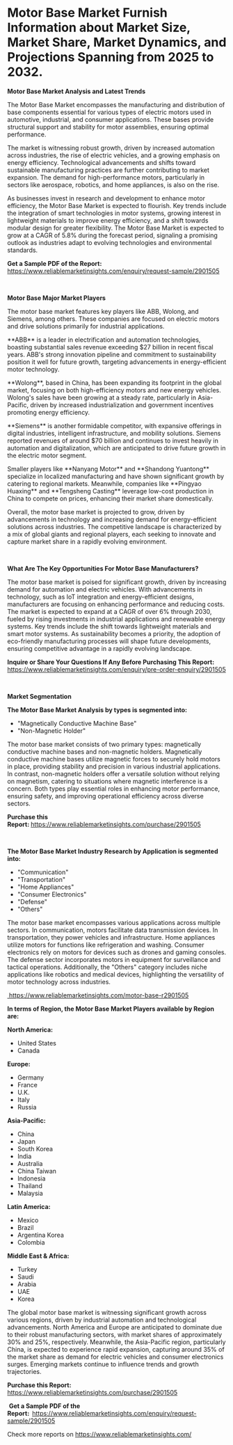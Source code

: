 <p><h1>Motor Base Market Furnish Information about Market Size, Market Share, Market Dynamics, and Projections Spanning from 2025 to 2032.</h1></p><p><strong>Motor Base Market Analysis and Latest Trends</strong></p>
<p><p>The Motor Base Market encompasses the manufacturing and distribution of base components essential for various types of electric motors used in automotive, industrial, and consumer applications. These bases provide structural support and stability for motor assemblies, ensuring optimal performance.</p><p>The market is witnessing robust growth, driven by increased automation across industries, the rise of electric vehicles, and a growing emphasis on energy efficiency. Technological advancements and shifts toward sustainable manufacturing practices are further contributing to market expansion. The demand for high-performance motors, particularly in sectors like aerospace, robotics, and home appliances, is also on the rise.</p><p>As businesses invest in research and development to enhance motor efficiency, the Motor Base Market is expected to flourish. Key trends include the integration of smart technologies in motor systems, growing interest in lightweight materials to improve energy efficiency, and a shift towards modular design for greater flexibility. The Motor Base Market is expected to grow at a CAGR of 5.8% during the forecast period, signaling a promising outlook as industries adapt to evolving technologies and environmental standards.</p></p>
<p><strong>Get a Sample PDF of the Report:&nbsp;</strong> <a href="https://www.reliablemarketinsights.com/enquiry/request-sample/2901505?utm_campaign=2280&utm_medium=2&utm_source=Github&utm_content=ia&utm_term=16032025&utm_id=motor-base">https://www.reliablemarketinsights.com/enquiry/request-sample/2901505</a></p>
<p>&nbsp;</p>
<p><strong>Motor Base Major Market Players</strong></p>
<p><p>The motor base market features key players like ABB, Wolong, and Siemens, among others. These companies are focused on electric motors and drive solutions primarily for industrial applications.</p><p>**ABB** is a leader in electrification and automation technologies, boasting substantial sales revenue exceeding $27 billion in recent fiscal years. ABB's strong innovation pipeline and commitment to sustainability position it well for future growth, targeting advancements in energy-efficient motor technology.</p><p>**Wolong**, based in China, has been expanding its footprint in the global market, focusing on both high-efficiency motors and new energy vehicles. Wolong's sales have been growing at a steady rate, particularly in Asia-Pacific, driven by increased industrialization and government incentives promoting energy efficiency.</p><p>**Siemens** is another formidable competitor, with expansive offerings in digital industries, intelligent infrastructure, and mobility solutions. Siemens reported revenues of around $70 billion and continues to invest heavily in automation and digitalization, which are anticipated to drive future growth in the electric motor segment.</p><p>Smaller players like **Nanyang Motor** and **Shandong Yuantong** specialize in localized manufacturing and have shown significant growth by catering to regional markets. Meanwhile, companies like **Pingyao Huaxing** and **Tengsheng Casting** leverage low-cost production in China to compete on prices, enhancing their market share domestically.</p><p>Overall, the motor base market is projected to grow, driven by advancements in technology and increasing demand for energy-efficient solutions across industries. The competitive landscape is characterized by a mix of global giants and regional players, each seeking to innovate and capture market share in a rapidly evolving environment.</p></p>
<p>&nbsp;</p>
<p><strong>What Are The Key Opportunities For Motor Base Manufacturers?</strong></p>
<p><p>The motor base market is poised for significant growth, driven by increasing demand for automation and electric vehicles. With advancements in technology, such as IoT integration and energy-efficient designs, manufacturers are focusing on enhancing performance and reducing costs. The market is expected to expand at a CAGR of over 6% through 2030, fueled by rising investments in industrial applications and renewable energy systems. Key trends include the shift towards lightweight materials and smart motor systems. As sustainability becomes a priority, the adoption of eco-friendly manufacturing processes will shape future developments, ensuring competitive advantage in a rapidly evolving landscape.</p></p>
<p><strong>Inquire or Share Your Questions If Any Before Purchasing This Report:</strong> <a href="https://www.reliablemarketinsights.com/enquiry/pre-order-enquiry/2901505?utm_campaign=2280&utm_medium=2&utm_source=Github&utm_content=ia&utm_term=16032025&utm_id=motor-base">https://www.reliablemarketinsights.com/enquiry/pre-order-enquiry/2901505</a></p>
<p>&nbsp;</p>
<p><strong>Market Segmentation</strong></p>
<p><strong>The Motor Base Market Analysis by types is segmented into:</strong></p>
<p><ul><li>"Magnetically Conductive Machine Base"</li><li>"Non-Magnetic Holder"</li></ul></p>
<p><p>The motor base market consists of two primary types: magnetically conductive machine bases and non-magnetic holders. Magnetically conductive machine bases utilize magnetic forces to securely hold motors in place, providing stability and precision in various industrial applications. In contrast, non-magnetic holders offer a versatile solution without relying on magnetism, catering to situations where magnetic interference is a concern. Both types play essential roles in enhancing motor performance, ensuring safety, and improving operational efficiency across diverse sectors.</p></p>
<p><strong>Purchase this Report:&nbsp;</strong><a href="https://www.reliablemarketinsights.com/purchase/2901505?utm_campaign=2280&utm_medium=2&utm_source=Github&utm_content=ia&utm_term=16032025&utm_id=motor-base">https://www.reliablemarketinsights.com/purchase/2901505</a></p>
<p>&nbsp;</p>
<p><strong>The Motor Base Market Industry Research by Application is segmented into:</strong></p>
<p><ul><li>"Communication"</li><li>"Transportation"</li><li>"Home Appliances"</li><li>"Consumer Electronics"</li><li>"Defense"</li><li>"Others"</li></ul></p>
<p><p>The motor base market encompasses various applications across multiple sectors. In communication, motors facilitate data transmission devices. In transportation, they power vehicles and infrastructure. Home appliances utilize motors for functions like refrigeration and washing. Consumer electronics rely on motors for devices such as drones and gaming consoles. The defense sector incorporates motors in equipment for surveillance and tactical operations. Additionally, the "Others" category includes niche applications like robotics and medical devices, highlighting the versatility of motor technology across industries.</p></p>
<p><a href="https://www.reliablemarketinsights.com/motor-base-r2901505?utm_campaign=2280&utm_medium=2&utm_source=Github&utm_content=ia&utm_term=16032025&utm_id=motor-base">&nbsp;https://www.reliablemarketinsights.com/motor-base-r2901505</a></p>
<p><strong>In terms of Region, the Motor Base Market Players available by Region are:</strong></p>
<p>
    <p> <strong> North America: </strong>
        <ul>
            <li>United States</li>
            <li>Canada</li>
        </ul>
        </p> 
    <p> <strong> Europe: </strong>
        <ul>
            <li>Germany</li>
            <li>France</li>
            <li>U.K.</li>
            <li>Italy</li>
            <li>Russia</li>
        </ul>
        </p> 
    <p> <strong> Asia-Pacific: </strong>
        <ul>
            <li>China</li>
            <li>Japan</li>
            <li>South Korea</li>
            <li>India</li>
            <li>Australia</li>
            <li>China Taiwan</li>
            <li>Indonesia</li>
            <li>Thailand</li>
            <li>Malaysia</li>
        </ul>
        </p> 
    <p> <strong> Latin America: </strong>
        <ul>
            <li>Mexico</li>
            <li>Brazil</li>
            <li>Argentina Korea</li>
            <li>Colombia</li>
        </ul>
        </p> 
    <p> <strong> Middle East & Africa: </strong>
        <ul>
            <li>Turkey</li>
            <li>Saudi</li>
            <li>Arabia</li>
            <li>UAE</li>
            <li>Korea</li>
        </ul>
    </p>
    </p>
<p><p>The global motor base market is witnessing significant growth across various regions, driven by industrial automation and technological advancements. North America and Europe are anticipated to dominate due to their robust manufacturing sectors, with market shares of approximately 30% and 25%, respectively. Meanwhile, the Asia-Pacific region, particularly China, is expected to experience rapid expansion, capturing around 35% of the market share as demand for electric vehicles and consumer electronics surges. Emerging markets continue to influence trends and growth trajectories.</p></p>
<p><strong>Purchase this Report: </strong><a href="https://www.reliablemarketinsights.com/purchase/2901505?utm_campaign=2280&utm_medium=2&utm_source=Github&utm_content=ia&utm_term=16032025&utm_id=motor-base">https://www.reliablemarketinsights.com/purchase/2901505</a></p>
<p>&nbsp;<strong>Get a Sample PDF of the Report:&nbsp;&nbsp;</strong><a href="https://www.reliablemarketinsights.com/enquiry/request-sample/2901505?utm_campaign=2280&utm_medium=2&utm_source=Github&utm_content=ia&utm_term=16032025&utm_id=motor-base">https://www.reliablemarketinsights.com/enquiry/request-sample/2901505</a></p>
<p><strong></strong></p>
<p>Check more reports on <a href="https://www.reliablemarketinsights.com/?utm_campaign=2280&utm_medium=2&utm_source=Github&utm_content=ia&utm_term=16032025&utm_id=motor-base">https://www.reliablemarketinsights.com/</a></p>